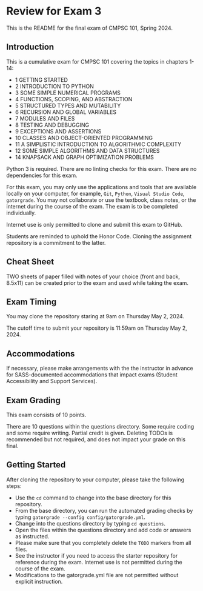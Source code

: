 
# Review for Exam 3

This is the README for the final exam of CMPSC 101, Spring 2024.

## Introduction

This is a cumulative exam for CMPSC 101 covering the topics in chapters 1-14:

- 1 GETTING STARTED
- 2 INTRODUCTION TO PYTHON
- 3 SOME SIMPLE NUMERICAL PROGRAMS
- 4 FUNCTIONS, SCOPING, AND ABSTRACTION
- 5 STRUCTURED TYPES AND MUTABILITY
- 6 RECURSION AND GLOBAL VARIABLES
- 7 MODULES AND FILES
- 8 TESTING AND DEBUGGING
- 9 EXCEPTIONS AND ASSERTIONS
- 10 CLASSES AND OBJECT-ORIENTED PROGRAMMING
- 11 A SIMPLISTIC INTRODUCTION TO ALGORITHMIC COMPLEXITY
- 12 SOME SIMPLE ALGORITHMS AND DATA STRUCTURES
- 14 KNAPSACK AND GRAPH OPTIMIZATION PROBLEMS

Python 3 is required. There are no linting checks for this exam.
There are no dependencies for this exam.

For this exam, you may only use the applications and tools that
are available locally on your computer, for example, `Git`, `Python`,
`Visual Studio Code`,  `gatorgrade`. You may not collaborate or use the textbook,
class notes, or the internet during the course of the exam. The exam is
to be completed individually.

Internet use is only permitted to clone and submit this exam to GitHub.

Students are reminded to uphold the Honor Code. Cloning the assignment
repository is a commitment to the latter.

## Cheat Sheet

TWO sheets of paper filled with notes of your choice (front and back, 8.5x11)
can be created prior to the exam and used while taking the exam.

## Exam Timing

You may clone the repository staring at 9am on Thursday May 2, 2024.

The cutoff time to submit your repository is 11:59am on Thursday May 2, 2024.

## Accommodations

If necessary, please make arrangements with the the instructor
in advance for SASS-documented accommodations that impact
exams (Student Accessibility and Support Services).

## Exam Grading

This exam consists of 10 points.

There are 10 questions within the questions directory. Some require coding and
some require writing. Partial credit is given. Deleting TODOs is recommended
but not required, and does not impact your grade on this final.

## Getting Started

After cloning the repository to your computer, please take the following steps:

- Use the `cd` command to change into the base directory for this repository.
- From the base directory, you can run the automated grading checks by typing
`gatorgrade --config config/gatorgrade.yml`.
- Change into the questions directory by typing `cd questions`.
- Open the files within the questions directory and add code or answers as
instructed.
- Please make sure that you completely delete the `TODO` markers from all files.
- See the instructor if you need to access the starter repository for reference
during the exam. Internet use is not permitted during the course of the exam.
- Modifications to the gatorgrade.yml file are not permitted without explicit
instruction.
